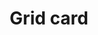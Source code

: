 ---
type: card
title: "Grid card"
sidebar_label: Grid
description: "The grid card allows you to show multiple cards in a grid."
---